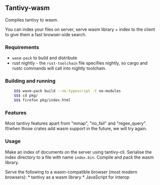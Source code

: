 ## Tantivy-wasm 

Compiles tantivy to wasm. 

You can index your files on server, serve wasm library + index to the client to give them a fast browser-side search.

### Requirements

- `wasm-pack` to build and distribute
- rust nightly - the `rust-toolchain` file specifies nightly, so cargo and rustc commands will call into nightly toolchain. 

### Building and running

```bash
    $$$ wasm-pack build --no-typescript -t no-modules 
    $$$ cd pkg/
    $$$ firefox pkg/index.html
```

### Features

Most tantivy features apart from "mmap", "no\_fail" and "regex\_query". If/when those crates add wasm support in the future, we will try again.

### Usage

Make an index of documents on the server using tantivy-cli. 
Serialise the index directory to a file with name `index.bin`. 
Compile and pack the wasm library. 

Serve the following to a wasm-compatible browser (most modern browsers):
    * tantivy as a wasm library
    * JavaScript for interop


